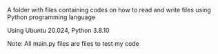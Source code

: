 A folder with files containing codes on how to read and write files using Python programming language

Using
Ubuntu 20.024, 
Python 3.8.10

Note: All main.py files are files to test my code

